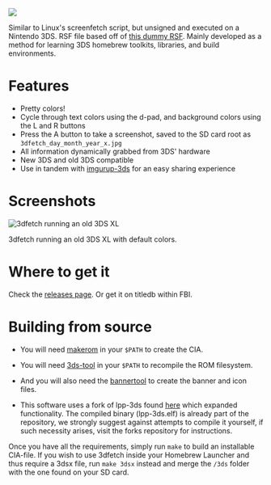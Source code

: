 ![](http://i.imgur.com/49vYhos.png)

Similar to Linux's screenfetch script, but unsigned and executed on a Nintendo 3DS. RSF file based off of [this dummy RSF](https://gist.github.com/mid-kid/d9c4ce50407c71ec9ef3). Mainly developed as a method for learning 3DS homebrew toolkits, libraries, and build environments.

# Features
- Pretty colors!
- Cycle through text colors using the d-pad, and background colors using the L and R buttons
- Press the A button to take a screenshot, saved to the SD card root as ` 3dfetch_day_month_year_x.jpg `
- All information dynamically grabbed from 3DS' hardware
- New 3DS and old 3DS compatible
- Use in tandem with [imgurup-3ds](https://github.com/Pirater12/imgurup-3ds) for an easy sharing experience

# Screenshots
![3dfetch running an old 3DS XL](http://i.imgur.com/8wUNZoS.png)

3dfetch running an old 3DS XL with default colors.

# Where to get it
Check the [releases page](https://github.com/yyualice/3dfetch/releases). Or get it on titledb within FBI.

# Building from source
- You will need [makerom](https://github.com/profi200/Project_CTR/releases) in your `$PATH` to create the CIA.
- You will need [3ds-tool](https://github.com/dnasdw/3dstool/releases) in your `$PATH` to recompile the ROM filesystem.
- And you will also need the [bannertool](https://github.com/Steveice10/bannertool) to create the banner and icon files.

- This software uses a fork of lpp-3ds found [here](https://github.com/daedreth/lpp-3ds) which expanded functionality.
The compiled binary (lpp-3ds.elf) is already part of the repository, we strongly suggest against attempts to compile it yourself,
if such necessity arises, visit the forks repository for instructions.

Once you have all the requirements, simply run `make` to build an installable CIA-file.
If you wish to use 3dfetch inside your Homebrew Launcher and thus require a 3dsx file, run `make 3dsx` instead and merge the `/3ds` folder with the one found on your SD card.

